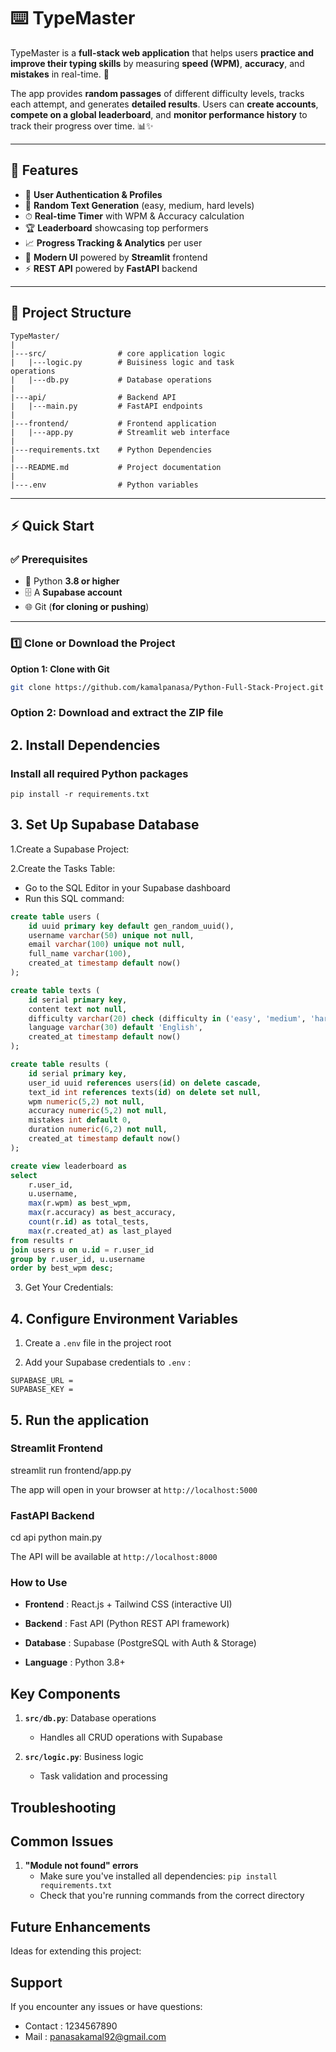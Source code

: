 # ⌨️ TypeMaster  

TypeMaster is a **full-stack web application** that helps users **practice and improve their typing skills** by measuring **speed (WPM)**, **accuracy**, and **mistakes** in real-time. 🚀  

The app provides **random passages** of different difficulty levels, tracks each attempt, and generates **detailed results**. Users can **create accounts**, **compete on a global leaderboard**, and **monitor performance history** to track their progress over time. 📊✨  

---

## 🌟 Features  

- 🔑 **User Authentication & Profiles**  
- 📖 **Random Text Generation** (easy, medium, hard levels)  
- ⏱ **Real-time Timer** with WPM & Accuracy calculation  
- 🏆 **Leaderboard** showcasing top performers  
- 📈 **Progress Tracking & Analytics** per user  
- 🎨 **Modern UI** powered by **Streamlit** frontend  
- ⚡ **REST API** powered by **FastAPI** backend  

---

## 📂 Project Structure  


```
TypeMaster/
|
|---src/                # core application logic
|   |---logic.py        # Buisiness logic and task
operations
|   |---db.py           # Database operations
|
|---api/                # Backend API
|   |---main.py         # FastAPI endpoints
|
|---frontend/           # Frontend application
|   |---app.py          # Streamlit web interface
|
|---requirements.txt    # Python Dependencies
|
|---README.md           # Project documentation
|
|---.env                # Python variables
```

---

## ⚡ Quick Start  

### ✅ Prerequisites  

- 🐍 Python **3.8 or higher**  
- 🗄️ A **Supabase account**  
- 🌐 Git (**for cloning or pushing**)  

---

### 1️⃣ Clone or Download the Project  

**Option 1: Clone with Git**  
```bash
git clone https://github.com/kamalpanasa/Python-Full-Stack-Project.git
```

### Option 2: Download and extract the ZIP file

## 2. Install Dependencies
### Install all required Python packages
```
pip install -r requirements.txt
```
## 3. Set Up Supabase Database

1.Create a Supabase Project:

2.Create the Tasks Table:

- Go to the SQL Editor in your Supabase dashboard
- Run this SQL command:

``` sql
create table users (
    id uuid primary key default gen_random_uuid(),
    username varchar(50) unique not null,
    email varchar(100) unique not null,
    full_name varchar(100),
    created_at timestamp default now()
);

create table texts (
    id serial primary key,
    content text not null,
    difficulty varchar(20) check (difficulty in ('easy', 'medium', 'hard')),
    language varchar(30) default 'English',
    created_at timestamp default now()
);

create table results (
    id serial primary key,
    user_id uuid references users(id) on delete cascade,
    text_id int references texts(id) on delete set null,
    wpm numeric(5,2) not null,
    accuracy numeric(5,2) not null,
    mistakes int default 0,
    duration numeric(6,2) not null,
    created_at timestamp default now()
);

create view leaderboard as
select 
    r.user_id,
    u.username,
    max(r.wpm) as best_wpm,
    max(r.accuracy) as best_accuracy,
    count(r.id) as total_tests,
    max(r.created_at) as last_played
from results r
join users u on u.id = r.user_id
group by r.user_id, u.username
order by best_wpm desc;


```

3. Get Your Credentials:

## 4. Configure Environment Variables

1. Create a `.env` file in the project root

2. Add your Supabase credentials to `.env` :
```
SUPABASE_URL = 
SUPABASE_KEY = 
```
## 5. Run the application

### Streamlit Frontend
streamlit run frontend/app.py

The app will open in your browser at `http://localhost:5000`

### FastAPI Backend

cd api
python main.py

The API will be available at `http://localhost:8000`

### How to Use

- **Frontend** : React.js + Tailwind CSS (interactive UI)

- **Backend** : Fast API (Python REST API framework)

- **Database** : Supabase (PostgreSQL with Auth & Storage)

- **Language** : Python 3.8+

## Key Components

1. **`src/db.py`**: Database operations
    - Handles all CRUD operations with Supabase

2. **`src/logic.py`**: Business logic
    - Task validation and processing


## Troubleshooting

## Common Issues

1. **"Module not found" errors**
    - Make sure you've installed all dependencies: `pip install requirements.txt`
    - Check that you're running commands from the correct directory

## Future Enhancements

Ideas for extending this project:


## Support 

If you encounter any issues or have questions:
- Contact : 1234567890
- Mail : panasakamal92@gmail.com

